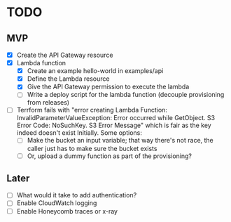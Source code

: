 # TODO

## MVP

- [x] Create the API Gateway resource
- [x] Lambda function
  - [x] Create an example hello-world in examples/api
  - [x] Define the Lambda resource
  - [x] Give the API Gateway permission to execute the lambda
  - [ ] Write a deploy script for the lambda function (decouple provisioning from releases)
- [ ] Terrform fails with "error creating Lambda Function: InvalidParameterValueException: Error occurred while GetObject. S3 Error Code: NoSuchKey. S3 Error Message" which is fair as the key indeed doesn't exist Initially. Some options:
  - [ ] Make the bucket an input variable; that way there's not race, the caller just has to make sure the bucket exists
  - [ ] Or, upload a dummy function as part of the provisioning?

## Later

- [ ] What would it take to add authentication?
- [ ] Enable CloudWatch logging
- [ ] Enable Honeycomb traces or x-ray
